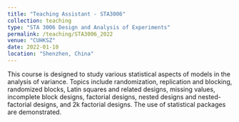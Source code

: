 ```yaml
---
title: "Teaching Assistant - STA3006"
collection: teaching
type: "STA 3006 Design and Analysis of Experiments"
permalink: /teaching/STA3006_2022
venue: "CUHKSZ"
date: 2022-01-10
location: "Shenzhen, China"
---
```


This course is designed to study various statistical aspects of models in the analysis of variance. Topics include randomization, replication and blocking, randomized blocks, Latin squares and related designs, missing values, incomplete block designs, factorial designs, nested designs and nested-factorial designs, and 2k factorial designs. The use of statistical packages are demonstrated.